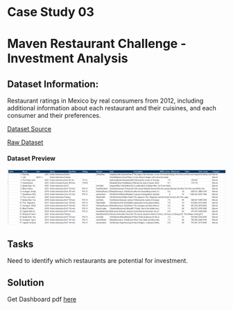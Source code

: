 # Case Study 03 
# Maven Restaurant Challenge - Investment Analysis
## Dataset Information:
Restaurant ratings in Mexico by real consumers from 2012, including additional information about each restaurant and their cuisines, and each consumer and their preferences.

[Dataset Source](https://onyxdata.co.uk/october-2021/)

[Raw Dataset](https://github.com/Mahmud-Buet15/8_Weeks_of_Data_Visualization/tree/main/Case%20Study%2002/Dataset)

#### Dataset Preview
![Alt Text](https://github.com/Mahmud-Buet15/8_Weeks_of_Data_Visualization/blob/main/Case%20Study%2002/Dataset/Marvel%20and%20DC%20dataset%20preview.png) <br>

## Tasks
Need to identify which restaurants are potential for investment.

## Solution
 
Get Dashboard pdf [here](https://github.com/Mahmud-Buet15/8_Weeks_of_Data_Visualization/blob/main/Case%20Study%2002/Solution/Marvel_and_DC_Production_Summary_Dashboard.pdf)



